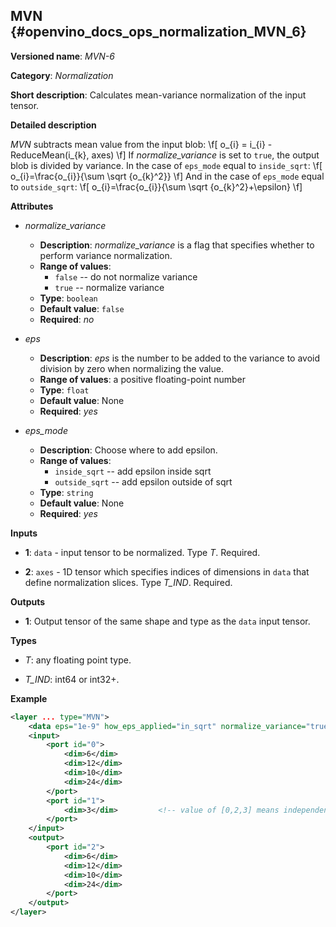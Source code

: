 ## MVN <a name="MVN"></a> {#openvino_docs_ops_normalization_MVN_6}

**Versioned name**: *MVN-6*

**Category**: *Normalization*

**Short description**: Calculates mean-variance normalization of the input tensor.

**Detailed description**

*MVN* subtracts mean value from the input blob:
\f[
o_{i} = i_{i} - ReduceMean(i_{k}, axes)
\f]
If *normalize_variance* is set to `true`, the output blob is divided by variance. In the case of `eps_mode` equal to `inside_sqrt`:
\f[
o_{i}=\frac{o_{i}}{\sum \sqrt {o_{k}^2}}
\f]
And in the case of `eps_mode` equal to `outside_sqrt`:
\f[
o_{i}=\frac{o_{i}}{\sum \sqrt {o_{k}^2}+\epsilon}
\f]

**Attributes**

* *normalize_variance*

  * **Description**: *normalize_variance* is a flag that specifies whether to perform variance normalization.
  * **Range of values**:
    * `false` -- do not normalize variance
    * `true` -- normalize variance
  * **Type**: `boolean`
  * **Default value**: `false`
  * **Required**: *no*

* *eps*

  * **Description**: *eps* is the number to be added to the variance to avoid division by zero when normalizing the value.
  * **Range of values**: a positive floating-point number
  * **Type**: `float`
  * **Default value**: None
  * **Required**: *yes*

* *eps_mode*

  * **Description**: Choose where to add epsilon.
  * **Range of values**:
    * `inside_sqrt` -- add epsilon inside sqrt
    * `outside_sqrt` -- add epsilon outside of sqrt
  * **Type**: `string`
  * **Default value**: None
  * **Required**: *yes*

**Inputs**

* **1**: `data` - input tensor to be normalized. Type *T*. Required.

* **2**: `axes` - 1D tensor which specifies indices of dimensions in `data` that define normalization slices. Type *T_IND*. Required.

**Outputs**

* **1**: Output tensor of the same shape and type as the `data` input tensor.

**Types**

* *T*: any floating point type.

* *T_IND*: int64 or int32+.

**Example**

```xml
<layer ... type="MVN">
    <data eps="1e-9" how_eps_applied="in_sqrt" normalize_variance="true"/>
    <input>
        <port id="0">
            <dim>6</dim>
            <dim>12</dim>
            <dim>10</dim>
            <dim>24</dim>
        </port>
        <port id="1">
            <dim>3</dim>         <!-- value of [0,2,3] means independent normalization per channels -->
        </port>
    </input>
    <output>
        <port id="2">
            <dim>6</dim>
            <dim>12</dim>
            <dim>10</dim>
            <dim>24</dim>
        </port>
    </output>
</layer>
```